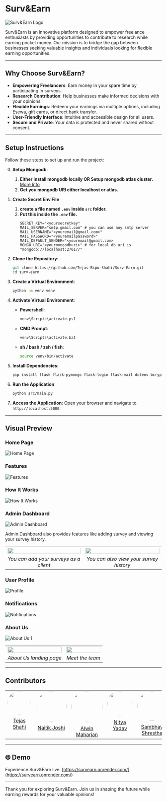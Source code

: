 # Surv&Earn

![Surv&Earn Logo](assets/images/surv&earn.png)

Surv&Earn is an innovative platform designed to empower freelance enthusiasts by providing opportunities to contribute to research while
earning pocket money. Our mission is to bridge the gap between businesses seeking valuable insights and individuals looking for flexible
earning opportunities.

---

## Why Choose Surv&Earn?

- **Empowering Freelancers**: Earn money in your spare time by participating in surveys.
- **Research Contribution**: Help businesses make informed decisions with your opinions.
- **Flexible Earnings**: Redeem your earnings via multiple options, including Esewa, gift cards, or direct bank transfer.
- **User-Friendly Interface**: Intuitive and accessible design for all users.
- **Secure and Private**: Your data is protected and never shared without consent.

---

## Setup Instructions

Follow these steps to set up and run the project:

0. **Setup Mongodb**:
    1. **Either install mongodb locally OR Setup mongodb atlas cluster.** [More Info](https://mongodb.com)
    2. **Get you mongodb URI either localhost or atlas.**

1. **Create Secret Env File**
    1. **create a file named `.env` inside `src` folder.**
    2. **Put this inside the `.env` file.**
       ```
       SECRET_KEY="<yoursecretkey"
       MAIL_SERVER="smtp.gmail.com" # you can use any smtp server
       MAIL_USERNAME="<youremail@gmail.com>"
       MAIL_PASSWORD="<youremailpassword>"
       MAIL_DEFAULT_SENDER="<youremail@gmail.com>
       MONGO_URI="<yourmongodburi>" # for local db uri is "mongodb://localhost:27017/" 
       ```

2. **Clone the Repository**:
   ```bash
   git clone https://github.com/Tejas-Bipu-Shahi/Surv-Earn.git
   cd surv-earn
   ```

3. **Create a Virtual Environment**:
   ```bash
   python -m venv venv
   ```

4. **Activate Virtual Environment**:
    - **Powershell**:
         ```bash
         venv\Scripts\activate.ps1
         ```
    - **CMD Prompt**:
        ```bash
        venv\Scripts\activate.bat
        ```
    - **sh / bash / zsh / fish**:
         ```bash
         source venv/bin/activate
         ```

5. **Install Dependencies**:
   ```bash 
   pip install flask flask-pymongo flask-login flask-mail dotenv bcrypt "pydantic[email]" icecream
   ```

6. **Run the Application**:
   ```bash
   python src/main.py
   ```

7. **Access the Application**:
   Open your browser and navigate to `http://localhost:5000`.

---

## Visual Preview

### Home Page

![Home Page](assets/images/index.png)

### Features

![Features](assets/images/features.png)

### How It Works

![How It Works](assets/images/how_it_works.png)

### Admin Dashboard

![Admin Dashboard](assets/images/admin_dashboard.png)

Admin Dashboard also provides features like adding survey and viewing your survey history.
<table>
  <tr>
    <td>
      <img src="assets/images/add_survey.png" width="100%"/>
    </td>
    <td>
      <img src="assets/images/your_surveys.png" width="100%"/>
    </td>
  </tr>
  <tr>
    <td align="center">
      <em>You can add your surveys as a client</em>
    </td>
    <td align="center">
      <em>You can also view your survey history</em>
    </td>
  </tr>
</table>

### User Profile

![Profile](assets/images/profile.png)

### Notifications

![Notifications](assets/images/notifications.png)

### About Us

![About Us 1](assets/images/about%20(1).png)

<table>
  <tr>
    <td>
      <img src="assets/images/about%20(1).png" width="100%"/>
    </td>
    <td>
      <img src="assets/images/about%20(2).png" width="100%"/>
    </td>
  </tr>
  <tr>
    <td align="center">
      <em>About Us landing page</em>
    </td>
    <td align="center">
      <em>Meet the team</em>
    </td>
  </tr>
</table>

---

## Contributors

<table style="width:100%; text-align:center;">
  <tr>
    <td style="vertical-align:top;">
      <img src="assets/images/tejas.jpg" width="75" style="border-radius:50%; margin-bottom:10px;"/>
      <br/>
      <a href="https://github.com/Tejas-Bipu-Shahi">Tejas Shahi</a>
    </td>
    <td style="vertical-align:top;">
      <img src="assets/images/naitik.jpg" width="98" style="border-radius:50%; margin-bottom:10px;"/>
      <br/>
      <a href="https://github.com/Nick-Zoc">Naitik Joshi</a>
    </td>
    <td style="vertical-align:top;">
      <img src="assets/images/Alwin.jpg" width="100" style="border-radius:50%; margin-bottom:10px;"/>
      <br/>
      <a href="https://github.com/Alwin-Kuri">Alwin Maharjan</a>
    </td>
    <td style="vertical-align:top;">
      <img src="assets/images/nitya.jpg" width="80" style="border-radius:50%; margin-bottom:10px;"/>
      <br/>
      <a href="https://github.com/nityayada">Nitya Yadav</a>
    </td>
    <td style="vertical-align:top;">
      <img src="assets/images/sambhav.jpg" width="95" style="border-radius:50%; margin-bottom:10px;"/>
      <br/>
      <a href="https://github.com/Sambhu69">Sambhav Shrestha</a>
    </td>
  </tr>
</table>

---

## 🌐 Demo

Experience Surv&Earn live: [https://survearn.onrender.com/](https://survearn.onrender.com/)

---

Thank you for exploring Surv&Earn. Join us in shaping the future while earning rewards for your valuable opinions!